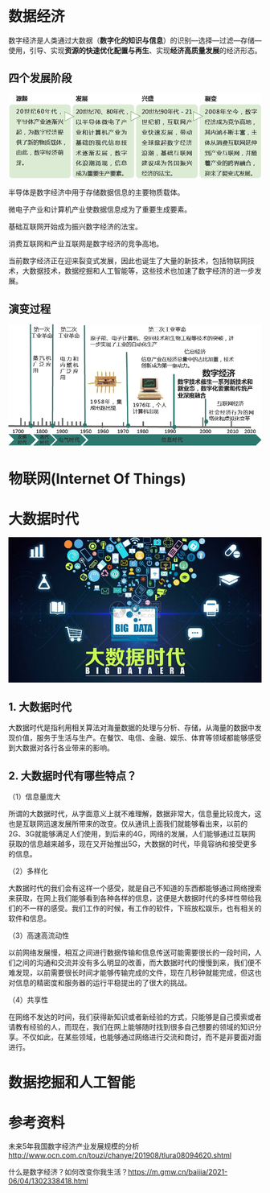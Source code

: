 # 数据经济

数字经济是人类通过大数据（**数字化的知识与信息**）的识别—选择—过滤—存储—使用，引导、实现**资源的快速优化配置与再生**、实现**经济高质量发展**的经济形态。

## 四个发展阶段

![img](开始之前.assets/1(8151).png)

半导体是数字经济中用于存储数据信息的主要物质载体。

微电子产业和计算机产业使数据信息成为了重要生成要素。

基础互联网开始成为振兴数字经济的法宝。

消费互联网和产业互联网是数字经济的竞争高地。

当前数字经济正在迎来裂变式发展，因此也诞生了大量的新技术，包括物联网技术，大数据技术，数据挖掘和人工智能等，这些技术也加速了数字经济的进一步发展。

## 演变过程



![img](开始之前.assets/工业革命发展史.png)





# 物联网(Internet Of Things)



# 大数据时代

![img](开始之前.assets/大数据时代.png)

## 1. 大数据时代

大数据时代是指利用相关算法对海量数据的处理与分析、存储，从海量的数据中发现价值，服务于生活与生产。在餐饮、电信、金融、娱乐、体育等领域都能够感受到大数据对各行各业带来的影响。



## 2. 大数据时代有哪些特点？

（1）信息量庞大

所谓的大数据时代，从字面意义上就不难理解，数据非常大，信息量比较庞大，这也是互联网迅速发展所带来的改变。仅从通讯上面我们就能够看出来，以前的2G、3G就能够满足人们使用，到后来的4G，网络的发展，人们能够通过互联网获取的信息越来越多，现在又开始推出5G，大数据的时代，毕竟容纳和接受更多的信息。

（2）多样化

大数据时代的我们会有这样一个感受，就是自己不知道的东西都能够通过网络搜索来获取，在网上我们能够看到各种各样的信息，这便是大数据时代的多样性带给我们的不一样的感受。我们工作的时候，有工作的软件，下班放松娱乐，也有相关的软件和信息。

（3）高速高流动性

以前网络发展慢，相互之间进行数据传输和信息传送可能需要很长的一段时间，人们之间的沟通和交流并没有多么明显的改善，而大数据时代的慢慢到来，我们便不难发现，以前需要很长时间才能够传输完成的文件，现在几秒钟就能完成，但这也对信息的精密度和服务器的运行平稳提出的了很大的挑战。

（4）共享性

在网络不发达的时间，我们获得新知识或者新经验的方式，只能够是自己摸索或者请教有经验的人，而现在，我们在网上能够随时找到很多自己想要的领域的知识分享。不仅如此，在某些领域，也能够通过网络进行交流和商讨，而不是非要面对面进行。

# 数据挖掘和人工智能

# 参考资料

未来5年我国数字经济产业发展规模的分析 http://www.ocn.com.cn/touzi/chanye/201908/tlura08094620.shtml  

什么是数字经济？如何改变你我生活？https://m.gmw.cn/baijia/2021-06/04/1302338418.html

